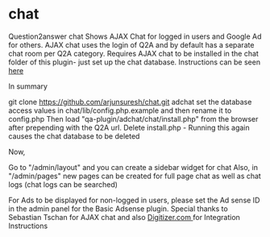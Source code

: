 # chat
Question2answer chat
Shows AJAX Chat for logged in users and Google Ad for others.
AJAX chat uses the login of Q2A and by default has a separate chat room per Q2A category.
Requires AJAX chat to be installed in the chat folder of this plugin- just set up the chat database. Instructions can be seen <a href="chat/readme.html">here</a>

In summary 

git clone https://github.com/arjunsuresh/chat.git adchat
set the database access values in chat/lib/config.php.example and then rename it to config.php
Then load "qa-plugin/adchat/chat/install.php" from the browser after prepending with the Q2A url.
Delete install.php - Running this again causes the chat database to be deleted


Now, 

Go to "/admin/layout" and you can create a sidebar widget for chat 
Also, in "/admin/pages" new pages can be created for full page chat as well as chat logs (chat logs can be searched)


For Ads to be displayed for non-logged in users, please set the Ad sense ID in the admin panel for the Basic Adsense plugin. 
Special thanks to Sebastian Tschan for AJAX chat and also  <a href="http://digitizor.com/integrate-ajaxchat-question2answer-q2a/"> Digitizer.com </a> for Integration Instructions


